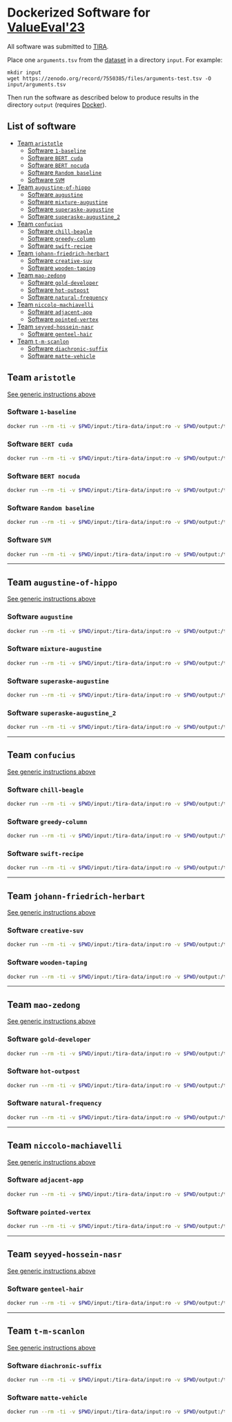 # Dockerized Software for [ValueEval'23](https://touche.webis.de/semeval23/touche23-web/index.html)
All software was submitted to [TIRA](https://www.tira.io/task/valueeval-at-semeval-2023-human-value-detection).

<p id="instructions">Place one <code>arguments.tsv</code> from the <a href="https://doi.org/10.5281/zenodo.6814563">dataset</a> in a directory <code>input</code>. For example:</p>

```
mkdir input
wget https://zenodo.org/record/7550385/files/arguments-test.tsv -O input/arguments.tsv
```

<p>Then run the software as described below to produce results in the directory <code>output</code> (requires <a href="https://docs.docker.com/engine/installation/">Docker</a>).</p>

## List of software
- [Team `aristotle`](#team-aristotle)
  - [Software `1-baseline`](#software-1-baseline)
  - [Software `BERT cuda`](#software-bert-cuda)
  - [Software `BERT nocuda`](#software-bert-nocuda)
  - [Software `Random baseline`](#software-random-baseline)
  - [Software `SVM`](#software-svm)
- [Team `augustine-of-hippo`](#team-augustine-of-hippo)
  - [Software `augustine`](#software-augustine)
  - [Software `mixture-augustine`](#software-mixture-augustine)
  - [Software `superaske-augustine`](#software-superaske-augustine)
  - [Software `superaske-augustine_2`](#software-superaske-augustine_2)
- [Team `confucius`](#team-confucius)
  - [Software `chill-beagle`](#software-chill-beagle)
  - [Software `greedy-column`](#software-greedy-column)
  - [Software `swift-recipe`](#software-swift-recipe)
- [Team `johann-friedrich-herbart`](#team-johann-friedrich-herbart)
  - [Software `creative-suv`](#software-creative-suv)
  - [Software `wooden-taping`](#software-wooden-taping)
- [Team `mao-zedong`](#team-mao-zedong)
  - [Software `gold-developer`](#software-gold-developer)
  - [Software `hot-outpost`](#software-hot-outpost)
  - [Software `natural-frequency`](#software-natural-frequency)
- [Team `niccolo-machiavelli`](#team-niccolo-machiavelli)
  - [Software `adjacent-app`](#software-adjacent-app)
  - [Software `pointed-vertex`](#software-pointed-vertex)
- [Team `seyyed-hossein-nasr`](#team-seyyed-hossein-nasr)
  - [Software `genteel-hair`](#software-genteel-hair)
- [Team `t-m-scanlon`](#team-t-m-scanlon)
  - [Software `diachronic-suffix`](#software-diachronic-suffix)
  - [Software `matte-vehicle`](#software-matte-vehicle)

## Team `aristotle`
[See generic instructions above](#instructions)
### Software `1-baseline`
```bash
docker run --rm -ti -v $PWD/input:/tira-data/input:ro -v $PWD/output:/tira-data/output:rw --entrypoint sh docker.io/webis/valueeval-at-semeval-2023-human-value-detection-submissions:aristotle-touche-human-value-detection-1-baseline-1-0-0-tira-docker-software-id-brilliant-ice -c 'python3 /1-baseline.py --inputDataset /tira-data/input --outputDataset /tira-data/output'
```

### Software `BERT cuda`
```bash
docker run --rm -ti -v $PWD/input:/tira-data/input:ro -v $PWD/output:/tira-data/output:rw --entrypoint sh docker.io/webis/valueeval-at-semeval-2023-human-value-detection-submissions:aristotle-touche-human-value-detection-bert-1-0-1-cuda11-3-tira-docker-software-id-vicious-coverage -c 'python3 /app/predict.py --inputDataset /tira-data/input --outputDir /tira-data/output'
```

### Software `BERT nocuda`
```bash
docker run --rm -ti -v $PWD/input:/tira-data/input:ro -v $PWD/output:/tira-data/output:rw --entrypoint sh docker.io/webis/valueeval-at-semeval-2023-human-value-detection-submissions:aristotle-touche-human-value-detection-bert-1-0-1-nocuda-tira-docker-software-id-savory-ton -c 'python3 /app/predict.py --inputDataset /tira-data/input --outputDir /tira-data/output'
```

### Software `Random baseline`
```bash
docker run --rm -ti -v $PWD/input:/tira-data/input:ro -v $PWD/output:/tira-data/output:rw --entrypoint sh docker.io/webis/valueeval-at-semeval-2023-human-value-detection-submissions:aristotle-touche-human-value-detection-random-baseline-1-0-0-tira-docker-software-id-muted-banner -c 'python3 /random-baseline.py --inputDataset /tira-data/input --outputDataset /tira-data/output'
```

### Software `SVM`
```bash
docker run --rm -ti -v $PWD/input:/tira-data/input:ro -v $PWD/output:/tira-data/output:rw --entrypoint sh docker.io/webis/valueeval-at-semeval-2023-human-value-detection-submissions:aristotle-touche-human-value-detection-svm-1-0-2-tira-docker-software-id-quick-magnitude -c 'python3 /app/predict.py --inputDataset /tira-data/input --outputDir /tira-data/output'
```

---

## Team `augustine-of-hippo`
[See generic instructions above](#instructions)
### Software `augustine`
```bash
docker run --rm -ti -v $PWD/input:/tira-data/input:ro -v $PWD/output:/tira-data/output:rw --entrypoint sh docker.io/webis/valueeval-at-semeval-2023-human-value-detection-submissions:augustine-of-hippo-augustine-of-hippo-0-0-5-tira-docker-software-id-glad-directory -c 'python3 /augustine_of_hippo.py --input /tira-data/input/arguments.tsv --output /tira-data/output/predictions.tsv'
```

### Software `mixture-augustine`
```bash
docker run --rm -ti -v $PWD/input:/tira-data/input:ro -v $PWD/output:/tira-data/output:rw --entrypoint sh docker.io/webis/valueeval-at-semeval-2023-human-value-detection-submissions:augustine-of-hippo-mixture-augustine-of-hippo-0-0-13-tira-docker-software-id-exothermic-generator -c 'python3 /mixture_augustine_of_hippo.py --input /tira-data/input/arguments.tsv --output /tira-data/output/predictions.tsv'
```

### Software `superaske-augustine`
```bash
docker run --rm -ti -v $PWD/input:/tira-data/input:ro -v $PWD/output:/tira-data/output:rw --entrypoint sh docker.io/webis/valueeval-at-semeval-2023-human-value-detection-submissions:augustine-of-hippo-superaske-0-0-1-tira-docker-software-id-icy-berry -c 'python3 /augustine_of_hippo.py --input /tira-data/input/arguments.tsv --output /tira-data/output/predictions.tsv'
```

### Software `superaske-augustine_2`
```bash
docker run --rm -ti -v $PWD/input:/tira-data/input:ro -v $PWD/output:/tira-data/output:rw --entrypoint sh docker.io/webis/valueeval-at-semeval-2023-human-value-detection-submissions:augustine-of-hippo-superaske-0-0-22-tira-docker-software-id-buoyant-procedure -c 'python3 /augustine_of_hippo.py --input /tira-data/input/arguments.tsv --output /tira-data/output/predictions.tsv'
```

---

## Team `confucius`
[See generic instructions above](#instructions)
### Software `chill-beagle`
```bash
docker run --rm -ti -v $PWD/input:/tira-data/input:ro -v $PWD/output:/tira-data/output:rw --entrypoint sh docker.io/webis/valueeval-at-semeval-2023-human-value-detection-submissions:touche23-confucius-my-software-0-0-7-tira-docker-software-id-timid-list -c 'python /workspace/predict.py --input /tira-data/input/arguments.tsv --output /tira-data/output/predictions.tsv'
```

### Software `greedy-column`
```bash
docker run --rm -ti -v $PWD/input:/tira-data/input:ro -v $PWD/output:/tira-data/output:rw --entrypoint sh docker.io/webis/valueeval-at-semeval-2023-human-value-detection-submissions:touche23-confucius-my-software-0-0-3-tira-docker-software-id-sparse-tab -c 'python /workspace/predict.py --input /tira-data/input/arguments.tsv --output /tira-data/output/predictions.tsv'
```

### Software `swift-recipe`
```bash
docker run --rm -ti -v $PWD/input:/tira-data/input:ro -v $PWD/output:/tira-data/output:rw --entrypoint sh docker.io/webis/valueeval-at-semeval-2023-human-value-detection-submissions:touche23-confucius-my-software-0-0-4-tira-docker-software-id-worn-angel -c 'python /workspace/predict.py --input /tira-data/input/arguments.tsv --output /tira-data/output/predictions.tsv'
```

---

## Team `johann-friedrich-herbart`
[See generic instructions above](#instructions)
### Software `creative-suv`
```bash
docker run --rm -ti -v $PWD/input:/tira-data/input:ro -v $PWD/output:/tira-data/output:rw --entrypoint sh docker.io/webis/valueeval-at-semeval-2023-human-value-detection-submissions:touche23-johann-friedrich-herbart-johann-friedrich-herbart-0-0-1-tira-docker-software-id-free-edge -c 'python /jf_herbart/script.py --test /tira-data/input/arguments.tsv --checkpoint /jf_herbart/checkpoint.ckpt --out_predictions /tira-data/output/predictions.tsv'
```

### Software `wooden-taping`
```bash
docker run --rm -ti -v $PWD/input:/tira-data/input:ro -v $PWD/output:/tira-data/output:rw --entrypoint sh docker.io/webis/valueeval-at-semeval-2023-human-value-detection-submissions:touche23-johann-friedrich-herbart-johann-friedrich-herbart-0-0-1-tira-docker-software-id-warm-tree -c 'python script.py --test /tira-data/input/arguments.tsv --checkpoint checkpoint.ckpt --out_predictions /tira-data/output/predictions.tsv'
```

---

## Team `mao-zedong`
[See generic instructions above](#instructions)
### Software `gold-developer`
```bash
docker run --rm -ti -v $PWD/input:/tira-data/input:ro -v $PWD/output:/tira-data/output:rw --entrypoint sh docker.io/webis/valueeval-at-semeval-2023-human-value-detection-submissions:touche23-mao-zedong-my-software-0-0-5-tira-docker-software-id-concurrent-legend -c 'python /workspace/predict.py --input /tira-data/input/arguments.tsv --output /tira-data/output/predictions.tsv'
```

### Software `hot-outpost`
```bash
docker run --rm -ti -v $PWD/input:/tira-data/input:ro -v $PWD/output:/tira-data/output:rw --entrypoint sh docker.io/webis/valueeval-at-semeval-2023-human-value-detection-submissions:touche23-mao-zedong-my-software-0-0-6-tira-docker-software-id-tender-support -c 'python /workspace/predict.py --input /tira-data/input/arguments.tsv --output /tira-data/output/predictions.tsv'
```

### Software `natural-frequency`
```bash
docker run --rm -ti -v $PWD/input:/tira-data/input:ro -v $PWD/output:/tira-data/output:rw --entrypoint sh docker.io/webis/valueeval-at-semeval-2023-human-value-detection-submissions:touche23-mao-zedong-my-software-0-0-4-tira-docker-software-id-round-terry -c 'python /workspace/predict.py --input /tira-data/input/arguments.tsv --output /tira-data/output/predictions.tsv'
```

---

## Team `niccolo-machiavelli`
[See generic instructions above](#instructions)
### Software `adjacent-app`
```bash
docker run --rm -ti -v $PWD/input:/tira-data/input:ro -v $PWD/output:/tira-data/output:rw --entrypoint sh docker.io/webis/valueeval-at-semeval-2023-human-value-detection-submissions:touche23-niccolo-machiavellie-submission-0-2-tira-docker-software-id-convex-sniffer -c '/T4_inference.py --input /tira-data/input/arguments.tsv --output /tira-data/output/predictions.tsv'
```

### Software `pointed-vertex`
```bash
docker run --rm -ti -v $PWD/input:/tira-data/input:ro -v $PWD/output:/tira-data/output:rw --entrypoint sh docker.io/webis/valueeval-at-semeval-2023-human-value-detection-submissions:touche23-niccolo-machiavellie-submission-0-1-tira-docker-software-id-coped-tub -c '/T4_inference.py --input /tira-data/input/arguments.tsv --output /tira-data/output/predictions.tsv'
```

---

## Team `seyyed-hossein-nasr`
[See generic instructions above](#instructions)
### Software `genteel-hair`
```bash
docker run --rm -ti -v $PWD/input:/tira-data/input:ro -v $PWD/output:/tira-data/output:rw --entrypoint sh docker.io/webis/valueeval-at-semeval-2023-human-value-detection-submissions:touche23-seyyed-hossein-nasr-bert-att-0-0-2-tira-docker-software-id-taxonomic-terrier -c 'python3 /code/app/main.py --inputDataset /tira-data/input --outputDataset /tira-data/output'
```

---

## Team `t-m-scanlon`
[See generic instructions above](#instructions)
### Software `diachronic-suffix`
```bash
docker run --rm -ti -v $PWD/input:/tira-data/input:ro -v $PWD/output:/tira-data/output:rw --entrypoint sh docker.io/webis/valueeval-at-semeval-2023-human-value-detection-submissions:touche23-t-m-scanlon-roberta-base-0-0-2-tira-docker-software-id-obsolete-score -c 'python plm/software.py --input /tira-data/input --output /tira-data/output --model_path /home/LanguageModels/roberta-base'
```

### Software `matte-vehicle`
```bash
docker run --rm -ti -v $PWD/input:/tira-data/input:ro -v $PWD/output:/tira-data/output:rw --entrypoint sh docker.io/webis/valueeval-at-semeval-2023-human-value-detection-submissions:touche23-t-m-scanlon-roberta-base-0-0-2-tira-docker-software-id-mean-eel -c 'python plm/software.py --input /tira-data/input --output /tira-data/output --model_path /ckp/roberta-base-valid --device cpu'
```

